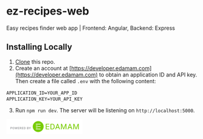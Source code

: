 # ez-recipes-web

Easy recipes finder web app | Frontend: Angular, Backend: Express

## Installing Locally

1. [Clone](https://github.com/Abhiek187/ez-recipes-web.git) this repo.
2. Create an account at [https://developer.edamam.com](https://developer.edamam.com) to obtain an application ID and API key. Then create a file called `.env` with the following content:

```
APPLICATION_ID=YOUR_APP_ID
APPLICATION_KEY=YOUR_API_KEY
```

3. Run `npm run dev`. The server will be listening on `http://localhost:5000`.

<img src="Edamam_Badge_Transparent.svg" alt="Powered by Edamam" width="200">
